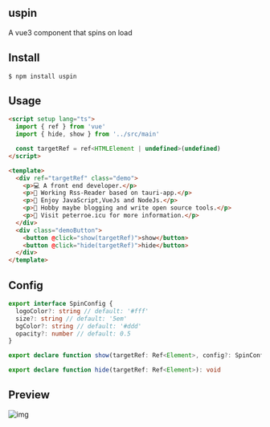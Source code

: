 ## uspin

A vue3 component that spins on load

## Install

```shell
$ npm install uspin
```

## Usage

```html
<script setup lang="ts">
  import { ref } from 'vue'
  import { hide, show } from '../src/main'

  const targetRef = ref<HTMLElement | undefined>(undefined)
</script>

<template>
  <div ref="targetRef" class="demo">
    <p>💻 A front end developer.</p>
    <p>🥉 Working Rss-Reader based on tauri-app.</p>
    <p>🦄 Enjoy JavaScript,VueJs and NodeJs.</p>
    <p>🍉 Hobby maybe blogging and write open source tools.</p>
    <p>💨 Visit peterroe.icu for more information.</p>
  </div>
  <div class="demoButton">
    <button @click="show(targetRef)">show</button>
    <button @click="hide(targetRef)">hide</button>
  </div>
</template>
```

## Config

```ts
export interface SpinConfig {
  logoColor?: string // default: '#fff'
  size?: string // default: '5em'
  bgColor?: string // default: '#ddd'
  opacity?: number // default: 0.5
}

export declare function show(targetRef: Ref<Element>, config?: SpinConfig): void

export declare function hide(targetRef: Ref<Element>): void
```

## Preview

![img](https://img-blog.csdnimg.cn/9fa98b82a0f445a39d869fce28cd65cc.gif)
